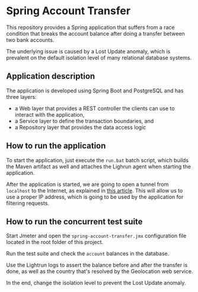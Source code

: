 # Spring Account Transfer

This repository provides a Spring application that suffers from a race condition that breaks the account balance after doing a transfer between two bank accounts. 

The underlying issue is caused by a Lost Update anomaly, which is prevalent on the default isolation level of many relational database systems.

## Application description

The application is developed using Spring Boot and PostgreSQL and has three layers:

- a Web layer that provides a REST controller the clients can use to interact with the application,
- a Service layer to define the transaction boundaries, and
- a Repository layer that provides the data access logic

## How to run the application

To start the application, just execute the `run.bat` batch script,
which builds the Maven artifact as well and attaches the Lighrun agent when starting the application.

After the application is started, we are going to open a tunnel from `localhost` to the Internet, as explained in [this article](https://vladmihalcea.com/tunnel-localhost-public-internet/). This will allow us to use a proper IP address, which is going to be used by the application for filtering requests.

## How to run the concurrent test suite

Start Jmeter and open the `spring-account-transfer.jmx` configuration file located in the root folder of this project. 

Run the test suite and check the `account` balances in the database.

Use the Lightrun logs to assert the balance before and after the transfer is done, as well as the country that's resolved by the Geolocation web service.

In the end, change the isolation level to prevent the Lost Update anomaly.




